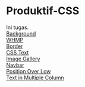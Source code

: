 # Produktif-CSS
Ini tugas.\
[Background](https://gesangwidigdo.github.io/Produktif-CSS/CSS/Background.html)\
[WHMP](https://gesangwidigdo.github.io/Produktif-CSS/CSS/WHMP.html)\
[Border](https://gesangwidigdo.github.io/Produktif-CSS/CSS/border.html)\
[CSS Text](https://gesangwidigdo.github.io/Produktif-CSS/CSS/csstext.html)\
[Image Gallery](https://gesangwidigdo.github.io/Produktif-CSS/CSS/imagegallery.html)\
[Navbar](https://gesangwidigdo.github.io/Produktif-CSS/CSS/navbar.html)\
[Position Over Low](https://gesangwidigdo.github.io/Produktif-CSS/CSS/positionoverlow.html)\
[Text in Multiple Column](https://gesangwidigdo.github.io/Produktif-CSS/CSS/textinmultiplecolumn.html)
